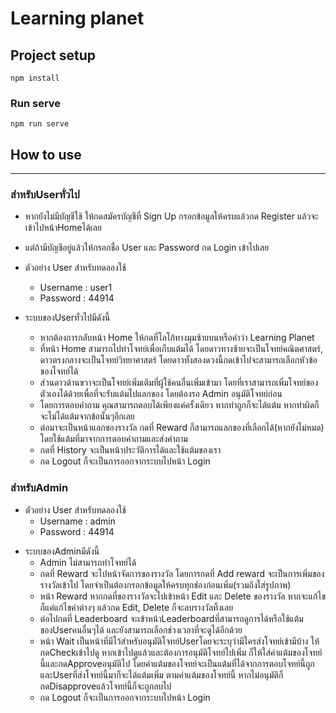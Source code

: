 # Learning planet

## Project setup

```
npm install
```

### Run serve

```
npm run serve
```

## How to use

---

### สำหรับUserทั่วไป

- หากยังไม่มีบัญชีใช้ ให้กดสมัครบัญชีที่ Sign Up กรอกข้อมูลให้ครบแล้วกด Register แล้วจะเข้าไปหน้าHomeได้เลย

* แต่ถ้ามีบัญชีอยู่แล้วให้กรอกชื่อ User และ Password กด Login เข้าไปเลย
* ตัวอย่าง User สำหรับทดลองใช้
  - Username : user1
  - Password : 44914
* ระบบของUserทั่วไปมีดังนี้

  - หากต้องการกลับหน้า Home ให้กดที่โลโก้ทางมุมซ้ายบนหรือคำว่า Learning Planet
  - ที่หน้า Home สามารถไปทำโจทย์เพื่อเก็บแต้มได้ โดยดาวทางซ้ายจะเป็นโจทย์คณิตศาสตร์, ดาวตรงกลางจะเป็นโจทย์วิทยาศาสตร์ โดยดาวทั้งสองดวงนี้กดเข้าไปจะสามารถเลือกหัวข้อของโจทย์ได้

  * ส่วนดาวด้านขวาจะเป็นโจทย์เพิ่มเติมที่ผู้ใช้คนอื่นเพิ่มเข้ามา โดยที่เราสามารถเพิ่มโจทย์ของตัวเองได้ด้วยเพื่อที่จะรับแต้มไปแลกของ โดยต้องรอ Admin อนุมัติโจทย์ก่อน
  * โดยการตอบคำถาม คุณสามารถตอบได้เพียงแค่ครั้งเดียว หากทำถูกก็จะได้แต้ม หากทำผิดก็จะไม่ได้แต้มจากข้อนั้นๆอีกเลย
  * ต่อมาจะเป็นหน้าแลกของรางวัล กดที่ Reward ก็สามารถแลกของที่เลือกได้(หากยังไม่หมด) โดยใช้แต้มที่มาจากการตอบคำถามและส่งคำถาม
  * กดที่ History จะเป็นหน้าประวัติการได้และใช้แต้มของเรา
  * กด Logout ก็จะเป็นการออกจากระบบไปหน้า Login

### สำหรับAdmin

- ตัวอย่าง User สำหรับทดลองใช้
  - Username : admin
  - Password : 44914

* ระบบของAdminมีดังนี้
  - Admin ไม่สามารถทำโจทย์ได้
  - กดที่ Reward จะไปหน้าจัดการของรางวัล โดยการกดที่ Add reward จะเป็นการเพิ่มของรางวัลเข้าไป โดยจำเป็นต้องกรอกข้อมูลให้ครบทุกช่องก่อนเพิ่ม(รวมถึงใส่รูปภาพ)
  * หน้า Reward หากกดที่ของรางวัลจะไปเข้าหน้า Edit และ Delete ของรางวัล หากจะแก้ไขก็แค่แก้ไขค่าต่างๆ แล้วกด Edit,
    Delete ก็จะลบรางวัลทิ้งเลย
  * ต่อไปกดที่ Leaderboard จะเข้าหน้าLeaderboardที่สามารถดูการได้หรือใช้แต้มของUserคนอื่นๆได้ และยังสามารถเลือกช่วงเวลาที่จะดูได้อีกด้วย
  * หน้า Wait เป็นหน้าที่มีไว้สำหรับอนุมัติโจทย์Userโดยจะระบุว่ามีใครส่งโจทย์เข้ามีบ้าง ให้กดCheckเข้าไปดู หากเข้าไปดูแล้วและต้องการอนุมัติโจทย์ไปเพิ่ม ก็ให้ใส่ค่าแต้มของโจทย์นี้และกดApproveอนุมัติไป โดยค่าแต้มของโจทย์จะเป็นแต้มที่ได้จากการตอบโจทย์นี้ถูก และUserที่ส่งโจทย์นี้มาก็จะได้แต้มเพิ่ม ตามค่าแต้มของโจทย์นี้ หากไม่อนุมัติก็กดDisapproveแล้วโจทย์นี้ก็จะถูกลบไป
  * กด Logout ก็จะเป็นการออกจากระบบไปหน้า Login
